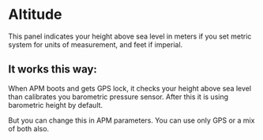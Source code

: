 # Altitude #

This panel indicates your height above sea level in meters if you set metric system for units of measurement, and feet if imperial.

## It works this way: ##

When APM boots and gets GPS lock, it checks your height above sea level than calibrates you barometric pressure sensor.
After this it is using barometric height by default.

But you can change this in APM parameters. You can use only GPS or a mix of both also.